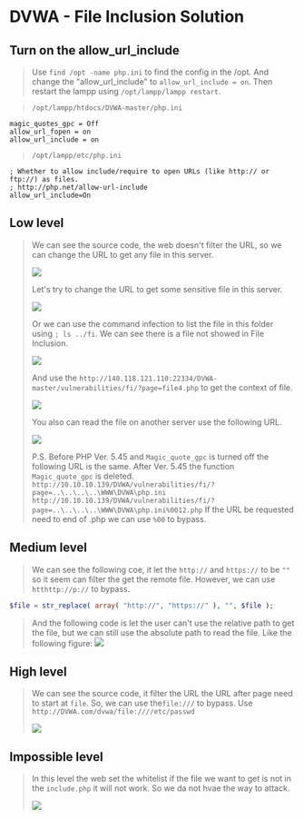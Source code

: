 # DVWA - File Inclusion Solution

## Turn on the allow_url_include
> Use `find /opt -name php.ini` to find the config in the /opt.
> And change the "allow_url_include" to `allow_url_include = on`.
> Then restart the lampp using `/opt/lampp/lampp restart`.

> `/opt/lampp/htdocs/DVWA-master/php.ini`
```
magic_quotes_gpc = Off
allow_url_fopen = on
allow_url_include = on
```
> `/opt/lampp/etc/php.ini`
```
; Whether to allow include/require to open URLs (like http:// or ftp://) as files.
; http://php.net/allow-url-include
allow_url_include=On
```

## Low level
> We can see the source code, the web doesn't filter the URL, so we can change the URL to get any file in this server.
> 
> ![](https://i.imgur.com/34TAw1f.png)
> 
> Let's try to change the URL to get some sensitive file in this server.
> 
> ![](https://i.imgur.com/L3JxRsu.png)
> 
> Or we can use the command infection to list the file in this folder using `; ls ../fi`. We can see there is a file not showed in File Inclusion.
> 
> ![](https://i.imgur.com/O6lxmpc.png)
> 
> And use the `http://140.118.121.110:22334/DVWA-master/vulnerabilities/fi/?page=file4.php` to get the context of file.
> 
> ![](https://i.imgur.com/1vQVfWC.png)
> 
> You also can read the file on another server use the following URL.
> 
> ![](https://i.imgur.com/PpDrpFy.png)
> 
> P.S.
> Before PHP Ver. 5.45 and `Magic_quote_gpc` is turned off the following URL is the same.
> After Ver. 5.45 the function `Magic_quote_gpc` is deleted.
> `http://10.10.10.139/DVWA/vulnerabilities/fi/?page=..\..\..\..\WWW\DVWA\php.ini`
`http://10.10.10.139/DVWA/vulnerabilities/fi/?page=..\..\..\..\WWW\DVWA\php.ini%0012.php`
> If the URL be requested need to end of .php we can use `%00` to bypass.
> 

## Medium level
> We can see the following coe, it let the `http://` and `https://` to be `""` so it seem can filter the get the remote file. However, we can use `htthttp://p://` to bypass.
```php
$file = str_replace( array( "http://", "https://" ), "", $file );
```
> And the following code is let the user can't use the relative path to get the file, but we can still use the absolute path to read the file.
> Like the following figure: 
> ![](https://i.imgur.com/BkbkJdg.png)


## High level 
> We can see the source code, it filter the URL the URL after page need to start at `file`. So, we can use the`file:///` to bypass.
> Use `http://DVWA.com/dvwa/file:////etc/passwd`
> 
> ![](https://i.imgur.com/iQFdDrt.png)

## Impossible level 
> In this level the web set the whitelist if the file we want to get is not in the `include.php` it will not work.
> So we da not hvae the way to attack.
> 
> ![](https://i.imgur.com/yHxVRns.png)



